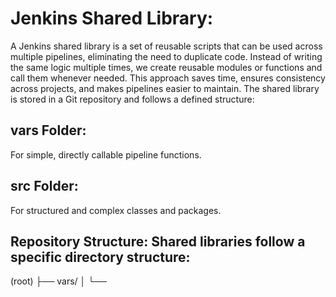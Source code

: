 # Jenkins Shared Library:

A Jenkins shared library is a set of reusable scripts that can be used across multiple pipelines, eliminating the need to duplicate code. 
Instead of writing the same logic multiple times, we create reusable modules or functions and call them whenever needed. 
This approach saves time, ensures consistency across projects, and makes pipelines easier to maintain.
The shared library is stored in a Git repository and follows a defined structure:
## vars Folder:
For simple, directly callable pipeline functions.
## src Folder: 
For structured and complex classes and packages.

## Repository Structure: Shared libraries follow a specific directory structure:

(root)
├── vars/
│ └── <script>.groovy
└── myPipeline.groovy
└── src/
└── <package>/<class>.groovy

## vars/: Contains global Groovy scripts accessible in Jenkins pipelines. Each script here is accessible as a function or variable in your pipeline.
## src/: Contains classes and packages, allowing you to structure your library more formally.


